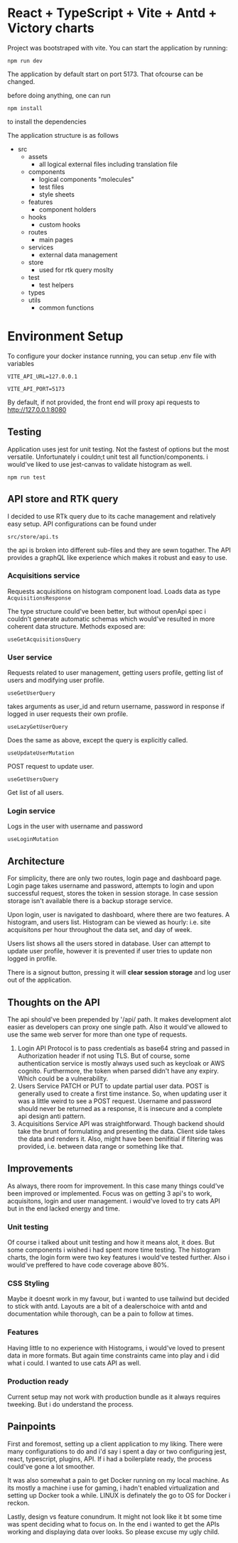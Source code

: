 # React + TypeScript + Vite + Antd + Victory charts

Project was bootstraped with vite. You can start the application by running:

`npm run dev`

The application by default start on port 5173. That ofcourse can be changed.

before doing anything, one can run

`npm install`

to install the dependencies

The application structure is as follows

- src
  - assets
    - all logical external files including translation file
  - components
    - logical components "molecules"
    - test files
    - style sheets
  - features
    - component holders
  - hooks
    - custom hooks
  - routes
    - main pages
  - services
    - external data management
  - store
    - used for rtk query moslty
  - test
    - test helpers
  - types
  - utils
    - common functions

# Environment Setup

To configure your docker instance running, you can setup .env file with variables

`VITE_API_URL=127.0.0.1`

`VITE_API_PORT=5173`

By default, if not provided, the front end will proxy api requests to http://127.0.0.1:8080

## Testing

Application uses jest for unit testing. Not the fastest of options but the most versatile. Unfortunately i couldn;t unit test all function/components. i would've liked to use jest-canvas to validate histogram as well.

`npm run test`

## API store and RTK query

I decided to use RTk query due to its cache management and relatively easy setup. API configurations can be found under

`src/store/api.ts`

the api is broken into different sub-files and they are sewn togather. The API provides a graphQL like experience which makes it robust and easy to use.

### Acquisitions service

Requests acquisitions on histogram component load. Loads data as type `AcquisitionsResponse`

The type structure could've been better, but without openApi spec i couldn't generate automatic schemas which would've resulted in more coherent data structure. Methods exposed are:

`useGetAcquisitionsQuery`

### User service

Requests related to user management, getting users profile, getting list of users and modifying user profile.

`useGetUserQuery`

takes arguments as user_id and return username, password in response if logged in user requests their own profile.

`useLazyGetUserQuery`

Does the same as above, except the query is explicitly called.

`useUpdateUserMutation`

POST request to update user.

`useGetUsersQuery`

Get list of all users.

### Login service

Logs in the user with username and password

`useLoginMutation`

## Architecture

For simplicity, there are only two routes, login page and dashboard page. Login page takes username and password, attempts to login and upon successful request, stores the token in session storage. In case session storage isn't available there is a backup storage service.

Upon login, user is navigated to dashboard, where there are two features. A histogram, and users list. Histogram can be viewed as hourly: i.e. site acquisitons per hour throughout the data set, and day of week.

Users list shows all the users stored in database. User can attempt to update user profile, however it is prevented if user tries to update non logged in profile.

There is a signout button, pressing it will **clear session storage** and log user out of the application.

## Thoughts on the API

The api should've been prepended by '/api/ path. It makes development alot easier as developers can proxy one single path. Also it would've allowed to use the same web server for more than one type of requests.

1. Login API
   Protocol is to pass credentials as base64 string and passed in Authorization header if not using TLS. But of course, some authentication service is mostly always used such as keycloak or AWS cognito. Furthermore, the token when parsed didn't have any expiry. Which could be a vulnerability.
2. Users Service
   PATCH or PUT to update partial user data. POST is generally used to create a first time instance. So, when updating user it was a little weird to see a POST request.
   Username and password should never be returned as a response, it is insecure and a complete api design anti pattern.
3. Acquisitions Service
   API was straightforward. Though backend should take the brunt of formulating and presenting the data. Client side takes the data and renders it. Also, might have been benifitial if filtering was provided, i.e. between data range or something like that.

## Improvements

As always, there room for improvement. In this case many things could've been improved or implemented. Focus was on getting 3 api's to work, acquisitons, login and user management. i would've loved to try cats API but in the end lacked energy and time.

### Unit testing

Of course i talked about unit testing and how it means alot, it does. But some components i wished i had spent more time testing. The histogram charts, the login form were two key features i would've tested further. Also i would've preffered to have code coverage above 80%.

### CSS Styling

Maybe it doesnt work in my favour, but i wanted to use tailwind but decided to stick with antd. Layouts are a bit of a dealerschoice with antd and documentation while thorough, can be a pain to follow at times.

### Features

Having little to no experience with Histograms, i would've loved to present data in more formats. But again time constraints came into play and i did what i could. I wanted to use cats API as well.

### Production ready

Current setup may not work with production bundle as it always requires tweeking. But i do understand the process.

## Painpoints

First and foremost, setting up a client application to my liking. There were many configurations to do and i'd say i spent a day or two configuring jest, react, typescript, plugins, API. If i had a boilerplate ready, the process could've gone a lot smoother.

It was also somewhat a pain to get Docker running on my local machine. As its mostly a machine i use for gaming, i hadn't enabled virtualization and setting up Docker took a while. LINUX is definately the go to OS for Docker i reckon.

Lastly, design vs feature conundrum. It might not look like it bt some time was spent deciding what to focus on. In the end i wanted to get the APIs working and displaying data over looks. So please excuse my ugly child.
